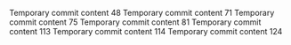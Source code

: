 Temporary commit content 48
Temporary commit content 71
Temporary commit content 75
Temporary commit content 81
Temporary commit content 113
Temporary commit content 114
Temporary commit content 124
